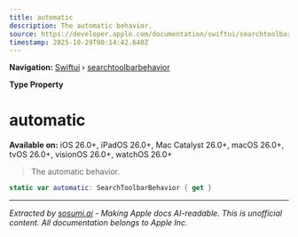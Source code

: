```yaml
---
title: automatic
description: The automatic behavior.
source: https://developer.apple.com/documentation/swiftui/searchtoolbarbehavior/automatic
timestamp: 2025-10-29T00:14:42.640Z
---
```


**Navigation:** [Swiftui](/documentation/swiftui) › [searchtoolbarbehavior](/documentation/swiftui/searchtoolbarbehavior)

**Type Property**

# automatic

**Available on:** iOS 26.0+, iPadOS 26.0+, Mac Catalyst 26.0+, macOS 26.0+, tvOS 26.0+, visionOS 26.0+, watchOS 26.0+

> The automatic behavior.

```swift
static var automatic: SearchToolbarBehavior { get }
```

---

*Extracted by [sosumi.ai](https://sosumi.ai) - Making Apple docs AI-readable.*
*This is unofficial content. All documentation belongs to Apple Inc.*
